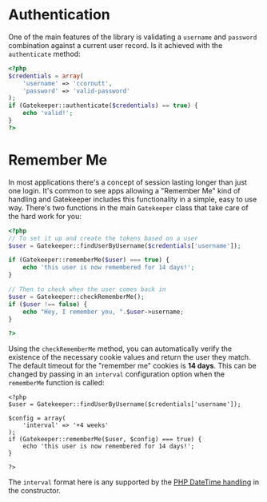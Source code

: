 # Authentication

One of the main features of the library is validating a `username` and `password` combination against a current user record. Is it achieved with the `authenticate` method:

```php
<?php
$credentials = array(
    'username' => 'ccornutt',
    'password' => 'valid-password'
);
if (Gatekeeper::authenticate($credentials) == true) {
    echo 'valid!';
}
?>
```

# Remember Me

In most applications there's a concept of session lasting longer than just one login. It's common to see apps allowing a "Remember Me" kind of handling and Gatekeeper includes this functionality in a simple, easy to use way. There's two functions in the main `Gatekeeper` class that take care of the hard work for you:

```php
<?php
// To set it up and create the tokens based on a user
$user = Gatekeeper::findUserByUsername($credentials['username']);

if (Gatekeeper::rememberMe($user) === true) {
    echo 'this user is now remembered for 14 days!';
}

// Then to check when the user comes back in
$user = Gatekeeper::checkRememberMe();
if ($user !== false) {
    echo "Hey, I remember you, ".$user->username;
}

?>
```

Using the `checkRememberMe` method, you can automatically verify the existence of the necessary cookie values and return the user they match. The default timeout for the "remember me" cookies is **14 days**. This can be changed by passing in an `interval` configuration option when the `rememberMe` function is called:

```
<?php
$user = Gatekeeper::findUserByUsername($credentials['username']);

$config = array(
    'interval' => '+4 weeks'
);
if (Gatekeeper::rememberMe($user, $config) === true) {
    echo 'this user is now remembered for 14 days!';
}

?>
```

The `interval` format here is any supported by the [PHP DateTime handling](http://php.net/manual/en/datetime.formats.php) in the constructor.
